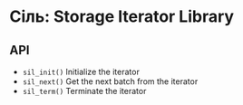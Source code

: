 # Сіль: Storage Iterator Library

## API
- `sil_init()`
  Initialize the iterator
- `sil_next()`
  Get the next batch from the iterator
- `sil_term()`
  Terminate the iterator
